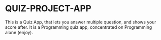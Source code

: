 # QUIZ-PROJECT-APP
This is a Quiz App, that lets you answer multiple question, and shows your score after. It is a Programming quiz app, concentrated on Programming alone (enjoy). 

